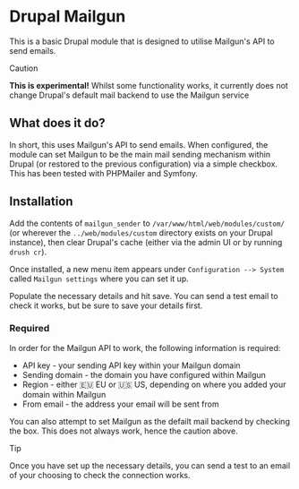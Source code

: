 # Drupal Mailgun

This is a basic Drupal module that is designed to utilise Mailgun's API to send emails.

> [!CAUTION]
> **This is experimental!** Whilst some functionality works, it currently does not change Drupal's default mail backend to use the Mailgun service

## What does it do?

In short, this uses Mailgun's API to send emails. When configured, the module can set Mailgun to be the main mail sending mechanism within Drupal (or restored to the previous configuration) via a simple checkbox. This has been tested with PHPMailer and Symfony.

## Installation

Add the contents of `mailgun_sender` to `/var/www/html/web/modules/custom/` (or wherever the `../web/modules/custom` directory exists on your Drupal instance), then clear Drupal's cache (either via the admin UI or by running `drush cr`).

Once installed, a new menu item appears under `Configuration --> System` called `Mailgun settings` where you can set it up.

Populate the necessary details and hit save. You can send a test email to check it works, but be sure to save your details first.

### Required

In order for the Mailgun API to work, the following information is required:

* API key - your sending API key within your Mailgun domain
* Sending domain - the domain you have configured within Mailgun
* Region - either :eu: EU or :us: US, depending on where you added your domain within Mailgun
* From email - the address your email will be sent from

You can also attempt to set Mailgun as the defailt mail backend by checking the box. This does not always work, hence the caution above.

> [!TIP]
> Once you have set up the necessary details, you can send a test to an email of your choosing to check the connection works.
